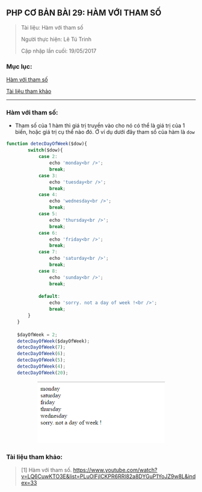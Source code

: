 ## PHP CƠ BẢN BÀI 29: HÀM VỚI THAM SỐ

> Tài liệu: Hàm với tham số
>
> Người thực hiện: Lê Tú Trinh
>
> Cập nhập lần cuối: 19/05/2017

### Mục lục:

[Hàm với tham số](#1)

[Tài liệu tham khảo](#2)

***

<a name="1"></a>
### Hàm với tham số:

- Tham số của 1 hàm thì giá trị truyền vào cho nó có thể là giá trị của 1 biến, hoặc giá trị cụ thể nào đó. Ở ví dụ dưới đây tham số của hàm là `dow`

```javascript
function detecDayOfWeek($dow){
		switch($dow){
			case 2:
				echo 'monday<br />';
				break;
			case 3: 
				echo 'tuesday<br />';
				break;
			case 4:
				echo 'wednesday<br />';
				break;
			case 5: 
				echo 'thursday<br />';
				break;
			case 6:
				echo 'friday<br />';
				break;
			case 7: 
				echo 'saturday<br />';
				break;
			case 8:
				echo 'sunday<br />';
				break;
			
			default:
				echo 'sorry. not a day of week !<br />';
				break;
		}
	}

	$dayOfWeek = 2;
	detecDayOfWeek($dayOfWeek);
	detecDayOfWeek(7);
	detecDayOfWeek(6);
	detecDayOfWeek(5);
	detecDayOfWeek(4);
	detecDayOfWeek(20);
```

<p align="center"><img src="https://github.com/TrinhTu/web_developer/blob/master/Task30_PHP%20c%C6%A1%20b%E1%BA%A3n/image/10.png"/></p>

<a name="2"></a>
### Tài liệu tham khảo:

> [1] Hàm với tham số. https://www.youtube.com/watch?v=LQ6CuwKTO3E&list=PLuOlFjICKPR6RRl82a8DYGuP1YoJZ9w8L&index=33